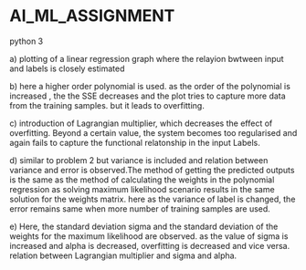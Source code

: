 # AI_ML_ASSIGNMENT
python 3

 a) plotting of a linear regression graph where the relayion bwtween input and labels is closely estimated
 
 b) here a higher order polynomial is used. as the order of the polynomial is increased , the the SSE decreases and the plot tries to capture more data from the training samples. but it leads to overfitting.
 
 c) introduction of Lagrangian multiplier, which decreases the effect of overfitting. Beyond a certain value, the system becomes too regularised and again fails to capture the functional relatonship in the input Labels.

d) similar to problem 2 but variance is included and relation between variance and error is observed.The method of getting the predicted outputs is the same as the method of calculating the weights in the polynomial regression as solving maximum likelihood scenario results in the same solution for the weights matrix. here as the variance of label is changed, the error remains same when more number of training samples are used.

e) Here, the standard deviation sigma and the standard deviation of the weights for the maximum likelihood are observed. as the value of sigma is increased and alpha is decreased, overfitting is decreased and vice versa. relation between Lagrangian multiplier and sigma and alpha.
